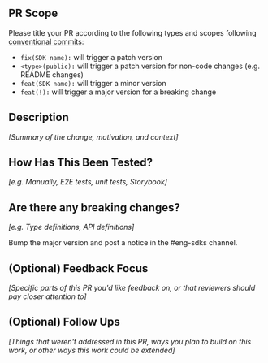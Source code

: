## PR Scope

Please title your PR according to the following types and scopes following [conventional commits](https://www.conventionalcommits.org/en/v1.0.0/):

- `fix(SDK name):` will trigger a patch version
- `<type>(public):` will trigger a patch version for non-code changes (e.g. README changes)
- `feat(SDK name):` will trigger a minor version
- `feat(!):` will trigger a major version for a breaking change

## Description

_[Summary of the change, motivation, and context]_

## How Has This Been Tested?

_[e.g. Manually, E2E tests, unit tests, Storybook]_

## Are there any breaking changes?

_[e.g. Type definitions, API definitions]_

Bump the major version and post a notice in the #eng-sdks channel.

## (Optional) Feedback Focus

_[Specific parts of this PR you'd like feedback on, or that reviewers should pay closer attention to]_

## (Optional) Follow Ups

_[Things that weren't addressed in this PR, ways you plan to build on this work, or other ways this work could be extended]_
